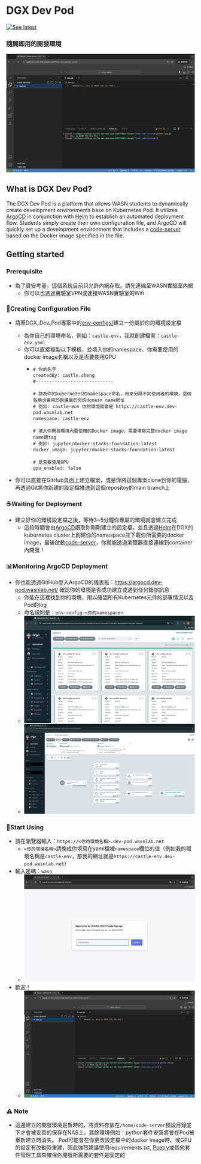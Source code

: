 # DGX Dev Pod
[![See latest](https://img.shields.io/static/v1?label=Docs&message=see%20latest&color=blue)](https://github.com/wasn-lab/DGX_Dev_Pod/blob/main/README.md)
### 隨開即用的開發環境
![](./docs/assets/start-using.png)

## What is DGX Dev Pod?
The DGX Dev Pod is a platform that allows WASN students to dynamically create development environments base on Kubernetes Pod. It utilizes [ArgoCD](https://argo-cd.readthedocs.io/en/stable/) in conjunction with [Helm](https://helm.sh/) to establish an automated deployment flow. Students simply create their own configuration file, and ArgoCD will quickly set up a development environment that includes a [code-server](https://github.com/coder/code-server) based on the Docker image specified in the file.
## Getting started
### Prerequisite
- 為了資安考量，這個系統目前只允許內網存取。請先連線至WASN實驗室內網
    - 你可以也透過實驗室VPN或連接WASN實驗室的Wifi

### 📝Creating Configuration File
- 請至DGX_Dev_Pod專案中的[env-configs/](/env-configs/)建立一份屬於你的環境設定檔
    - 為你自己的環境命名，例如：`castle-env`，我就創建檔案：`castle-env.yaml`
    - 你可以直接複製以下模板，並填入你的namespace、你需要使用的docker image名稱以及是否要使用GPU
      - ```
        # 你的名字
        createdBy: castle.cheng
        #-----------------------------

        # 請為你的kubernetes的namespace命名，用來分隔不同使用者的環境，這個名稱也會用於創建屬於你的domain name網址
        # 例如: castle-env 你的環境就會是 https://castle-env.dev-pod.wasnlab.net
        namespace: castle-env

        # 填入你開發環境內要使用的Docker image，需要填寫完整docker image name跟tag
        # 例如: jupyter/docker-stacks-foundation:latest
        docker_image: jupyter/docker-stacks-foundation:latest

        # 是否要使用GPU
        gpu_enabled: false

        ```

- 你可以直接在GitHub頁面上建立檔案，或是你將這個專案clone到你的電腦，再透過Git將你新建的設定檔推送到這個repositoy的main branch上

### ☕️Waiting for Deployment
- 建立好你的環境設定檔之後，等待3~5分鐘你專屬的環境就會建立完成
    - 這段時間會由[ArgoCD](https://argo-cd.readthedocs.io/en/stable/)讀取你剛剛建立的設定檔，並且透過[Helm](https://helm.sh/)在DGX的kubernetes cluster上創建你的namespace並下載你所需要的docker image，最後啟動[code-server](https://github.com/coder/code-server)，你就能透過瀏覽器直接連線到container內開發！
### 📊Monitoring ArgoCD Deployment
- 你也能透過GitHub登入ArgoCD的儀表板：https://argocd.dev-pod.wasnlab.net/ 確認你的環境是否成功建立或遇到任何錯誤訊息
    - 你能在這裡找到你的環境，用以確認所有Kubernetes元件的部署情況以及Pod的log
    - 命名規則是：`env-config-<你的namespace>`
    - ![argocd](./docs/assets/argocd.png)
    - ![argocd-env](./docs/assets/argocd-env.png)

### 🎉Start Using
- 請在瀏覽器輸入：`https://<你的環境名稱>.dev-pod.wasnlab.net`
    - `<你的環境名稱>`請換成你填寫在yaml檔裡`namespace`欄位的值（例如我的環境名稱是`castle-env`，那我的網址就是`https://castle-env.dev-pod.wasnlab.net`）
- 輸入密碼：`wasn`
    - ![截圖 2024-10-27 下午11.26.10](./docs/assets/login-code-server.png)
- 歡迎！
    - ![start-using-code-server](./docs/assets/start-using.png)

### ⚠️ Note
 - 這邊建立的開發環境是暫時的，將資料存放在`/home/code-server`預設目錄底下才會被妥善的保存在NAS上，其餘環境例如：python套件安裝將會在Pod被重新建立時消失。 Pod可能會在你更改設定檔中的docker image時、或GPU的設定有改動時重建，因此強烈建議使用requirements.txt, [Poetry](https://python-poetry.org/)或其他套件管理工具來確保你開發所需要的套件是固定的